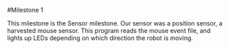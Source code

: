#Milestone 1

This milestone is the Sensor milestone. Our sensor was a position sensor, a harvested mouse sensor. This program reads the mouse event file, and lights up LEDs depending on which direction the robot is moving.
